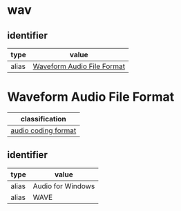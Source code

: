 # wav

## identifier
| type              | value
| ----------------- | -----
| alias             | [Waveform Audio File Format](#waveform-audio-file-format)

# Waveform Audio File Format
| classification
| --------------
| [audio coding format](audio.md)

## identifier
| type              | value
| ----------------- | -----
| alias             | Audio for Windows
| alias             | WAVE

